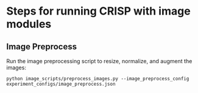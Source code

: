 # Steps for running CRISP with image modules

## Image Preprocess
Run the image preprocessing script to resize, normalize, and augment the images:

`python image_scripts/preprocess_images.py --image_preprocess_config experiment_configs/image_preprocess.json`
